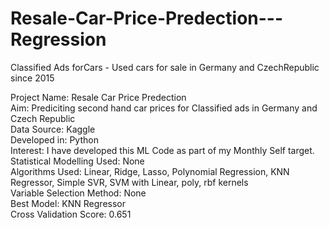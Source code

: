 # Resale-Car-Price-Predection---Regression
Classified Ads forCars - Used cars for sale in Germany and CzechRepublic since 2015

Project Name: Resale Car Price Predection <br />
Aim: Prediciting second hand car prices for Classified ads in Germany and Czech Republic  <br />
Data Source: Kaggle <br />
Developed in: Python <br />
Interest: I have developed this ML Code as part of my Monthly Self target. <br />
Statistical Modelling Used: None <br />
Algorithms Used: Linear, Ridge, Lasso, Polynomial Regression, KNN Regressor, Simple SVR, SVM with Linear, poly, rbf kernels <br />
Variable Selection Method: None <br />
Best Model: KNN Regressor <br />
Cross Validation Score: 0.651 <br />
